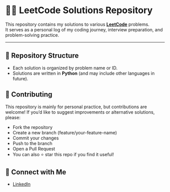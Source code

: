 # 🧑‍💻 LeetCode Solutions Repository

This repository contains my solutions to various **[LeetCode](https://leetcode.com/)** problems.  
It serves as a personal log of my coding journey, interview preparation, and problem-solving practice.  

---

## 📂 Repository Structure
- Each solution is organized by problem name or ID.  
- Solutions are written in **Python** (and may include other languages in future).

## 🤝 Contributing

This repository is mainly for personal practice, but contributions are welcome!
If you’d like to suggest improvements or alternative solutions, please:

- Fork the repository
- Create a new branch (feature/your-feature-name)
- Commit your changes
- Push to the branch
- Open a Pull Request
- You can also ⭐ star this repo if you find it useful!

## 🔗 Connect with Me

- [LinkedIn](https://www.linkedin.com/in/rohanchoudhary98/)
